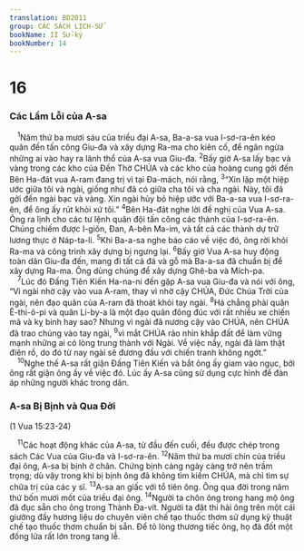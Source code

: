 ```yaml
---
translation: BD2011
group: CÁC SÁCH LỊCH-SỬ
bookName: II Sử-ký 
bookNumber: 14
---
```


<div class="title"><h1>16</h1><h3>Các Lầm Lỗi của A-sa</h3></div>
<span class="verse 2su_16_1"> <sup>1</sup>Năm thứ ba mươi sáu của triều đại A-sa, Ba-a-sa vua I-sơ-ra-ên kéo quân đến tấn công Giu-đa và xây dựng Ra-ma cho kiên cố, để ngăn ngừa những ai vào hay ra lãnh thổ của A-sa vua Giu-đa. </span>
<span class="verse 2su_16_2"><sup>2</sup>Bấy giờ A-sa lấy bạc và vàng trong các kho của Ðền Thờ CHÚA và các kho của hoàng cung gởi đến Bên Ha-đát vua A-ram đang trị vì tại Ða-mách, nói rằng, </span>
<span class="verse 2su_16_3"><sup>3</sup>“Xin lập một hiệp ước giữa tôi và ngài, giống như đã có giữa cha tôi và cha ngài. Này, tôi đã gởi đến ngài bạc và vàng. Xin ngài hủy bỏ hiệp ước với Ba-a-sa vua I-sơ-ra-ên, để ông ấy rút khỏi xứ tôi.” </span>
<span class="verse 2su_16_4"><sup>4</sup>Bên Ha-đát nghe lời đề nghị của Vua A-sa. Ông ra lịnh cho các tư lệnh quân đội tấn công các thành của I-sơ-ra-ên. Chúng chiếm được I-giôn, Ðan, A-bên Ma-im, và tất cả các thành dự trữ lương thực ở Náp-ta-li. </span>
<span class="verse 2su_16_5"><sup>5</sup>Khi Ba-a-sa nghe báo cáo về việc đó, ông rời khỏi Ra-ma và công trình xây dựng bị ngưng lại. </span>
<span class="verse 2su_16_6"><sup>6</sup>Bấy giờ Vua A-sa huy động toàn dân Giu-đa đến, mang đi tất cả đá và gỗ mà Ba-a-sa đã chuẩn bị để xây dựng Ra-ma. Ông dùng chúng để xây dựng Ghê-ba và Mích-pa.<br/></span>
<span class="verse 2su_16_7"> <sup>7</sup>Lúc đó Ðấng Tiên Kiến Ha-na-ni đến gặp A-sa vua Giu-đa và nói với ông, “Vì ngài nhờ cậy vào vua A-ram, thay vì nhờ cậy CHÚA, Ðức Chúa Trời của ngài, nên đạo quân của A-ram đã thoát khỏi tay ngài. </span>
<span class="verse 2su_16_8"><sup>8</sup>Há chẳng phải quân Ê-thi-ô-pi và quân Li-by-a là một đạo quân đông đúc với rất nhiều xe chiến mã và kỵ binh hay sao? Nhưng vì ngài đã nương cậy vào CHÚA, nên CHÚA đã trao chúng vào tay ngài, </span>
<span class="verse 2su_16_9"><sup>9</sup>vì mắt CHÚA rảo nhìn khắp đất để làm vững mạnh những ai có lòng trung thành với Ngài. Về việc nầy, ngài đã làm thật điên rồ, do đó từ nay ngài sẽ đương đầu với chiến tranh không ngớt.”<br/></span>
<span class="verse 2su_16_10"> <sup>10</sup>Nghe thế A-sa rất giận Ðấng Tiên Kiến và bắt ông ấy giam vào ngục, bởi ông rất giận ông ấy về việc đó. Lúc ấy A-sa cũng sử dụng cực hình để đàn áp những người khác trong dân.<br/></span>
<div class="title"><h3>A-sa Bị Bịnh và Qua Ðời</h3><p>(1 Vua 15:23-24)</p></div>
<span class="verse 2su_16_11"> <sup>11</sup>Các hoạt động khác của A-sa, từ đầu đến cuối, đều được chép trong sách Các Vua của Giu-đa và I-sơ-ra-ên. </span>
<span class="verse 2su_16_12"><sup>12</sup>Năm thứ ba mươi chín của triều đại ông, A-sa bị bịnh ở chân. Chứng bịnh càng ngày càng trở nên trầm trọng; dù vậy trong khi bị bịnh ông đã không tìm kiếm CHÚA, mà chỉ tìm sự chữa trị của các y sĩ. </span>
<span class="verse 2su_16_13"><sup>13</sup>A-sa an giấc với tổ tiên ông. Ông qua đời trong năm thứ bốn mươi mốt của triều đại ông. </span>
<span class="verse 2su_16_14"><sup>14</sup>Người ta chôn ông trong hang mộ ông đã đục sẵn cho ông trong Thành Ða-vít. Người ta đặt thi hài ông trên một cái giường đầy hương liệu do chuyên viên chế tạo thuốc thơm sử dụng kỹ thuật chế tạo thuốc thơm chuẩn bị sẵn. Ðể tỏ lòng thương tiếc ông, họ đã đốt một đống lửa rất lớn trong tang lễ.<br/></span>

